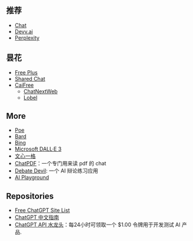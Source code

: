 ## 推荐

- [Chat](https://chat.openai.com/)
- [Devv.ai](https://devv.ai)
- [Perplexity](https://www.perplexity.ai/)

## 昙花

- [Free Plus](https://free.xyhelper.com.cn/)
- [Shared Chat](https://sharedchat.cn/shared.html)
- [CaiFree](https://caifree.com/)
  - [ChatNextWeb](https://chat.caifree.com/#/)
  - [Lobel](https://lobe.caifree.com/chat#session=inbox)

## More

- [Poe](https://poe.com/)
- [Bard](https://bard.google.com/)
- [Bing](https://web.skype.com/)
- [Microsoft DALL·E 3](https://www.bing.com/images/create)
- [文心一格](https://yige.baidu.com/)
- [ChatPDF](https://www.chatpdf.com/)：一个专门用来读 pdf 的 chat
- [Debate Devil](https://www.debate-devil.com/en): 一个 AI 辩论练习应用
- [AI Playground](https://play.vercel.ai/)

## Repositories

- [Free ChatGPT Site List](https://github.com/xx025/carrot)
- [ChatGPT 中文指南](https://github.com/yzfly/awesome-chatgpt-zh)
- [ChatGPT API 水龙头](https://faucet.openkey.cloud/)：每24小时可领取一个 $1.00 令牌用于开发测试 AI 产品.
